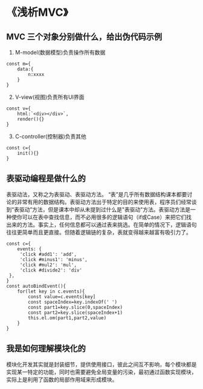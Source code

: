 # 《浅析MVC》
## MVC 三个对象分别做什么，给出伪代码示例
1. M-model(数据模型)负责操作所有数据
 ~~~
 const m={
     data:{
         n:xxxx
     }
 }
 ~~~
 2. V-view(视图)负责所有UI界面
~~~
const v={
    html:`<div></div>`,
    render(){}
}
~~~
3. C-controller(控制器)负责其他
~~~
const c={
    init(){}
}
~~~
## 表驱动编程是做什么的
表驱动法，又称之为表驱动、表驱动方法。 “表”是几乎所有数据结构课本都要讨论的非常有用的数据结构。表驱动方法出于特定的目的来使用表，程序员们经常谈到“表驱动”方法，但是课本中却从未提到过什么是"表驱动"方法。表驱动方法是一种使你可以在表中查找信息，而不必用很多的逻辑语句（if或Case）来把它们找出来的方法。事实上，任何信息都可以通过表来挑选。在简单的情况下，逻辑语句往往更简单而且更直接。但随着逻辑链的复杂，表就变得越来越富有吸引力了。
~~~
const c={
    events: {
     'click #add1': 'add',
     'click #minus1': 'minus',
     'click #mul2': 'mul',
     'click #divide2': 'div'
 }, 
}
const autoBindEvent(){
    for(let key in c.events){
        const value=c.events[key]
        const spaceIndex=key.indexOf(' ')
        const part1=key.slice(0,spaceIndex)
        const part2=key.slice(spaceIndex+1)
        this.el.om(part1,part2,value)
    }
}
~~~
## 我是如何理解模块化的
模块化开发其实就是封装细节，提供使用接口，彼此之间互不影响，每个模块都是实现某一特定的功能，同时也需要避免全局变量的污染，最初通过函数实现模块，实际上是利用了函数的局部作用域来形成模块。